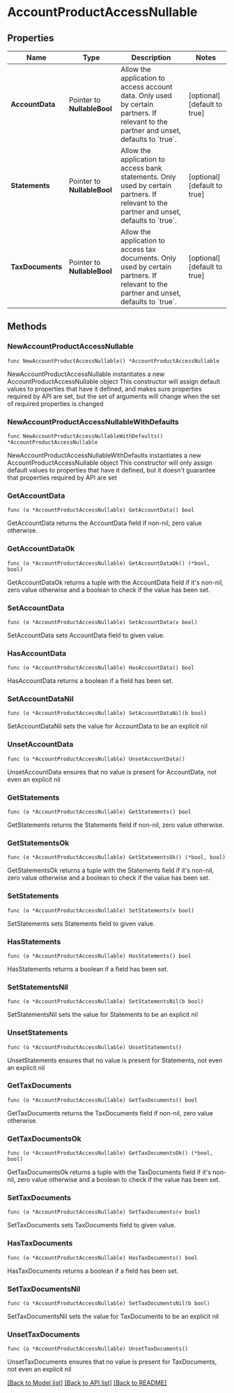 # AccountProductAccessNullable

## Properties

Name | Type | Description | Notes
------------ | ------------- | ------------- | -------------
**AccountData** | Pointer to **NullableBool** | Allow the application to access account data. Only used by certain partners. If relevant to the partner and unset, defaults to &#x60;true&#x60;. | [optional] [default to true]
**Statements** | Pointer to **NullableBool** | Allow the application to access bank statements. Only used by certain partners. If relevant to the partner and unset, defaults to &#x60;true&#x60;. | [optional] [default to true]
**TaxDocuments** | Pointer to **NullableBool** | Allow the application to access tax documents. Only used by certain partners. If relevant to the partner and unset, defaults to &#x60;true&#x60;. | [optional] [default to true]

## Methods

### NewAccountProductAccessNullable

`func NewAccountProductAccessNullable() *AccountProductAccessNullable`

NewAccountProductAccessNullable instantiates a new AccountProductAccessNullable object
This constructor will assign default values to properties that have it defined,
and makes sure properties required by API are set, but the set of arguments
will change when the set of required properties is changed

### NewAccountProductAccessNullableWithDefaults

`func NewAccountProductAccessNullableWithDefaults() *AccountProductAccessNullable`

NewAccountProductAccessNullableWithDefaults instantiates a new AccountProductAccessNullable object
This constructor will only assign default values to properties that have it defined,
but it doesn't guarantee that properties required by API are set

### GetAccountData

`func (o *AccountProductAccessNullable) GetAccountData() bool`

GetAccountData returns the AccountData field if non-nil, zero value otherwise.

### GetAccountDataOk

`func (o *AccountProductAccessNullable) GetAccountDataOk() (*bool, bool)`

GetAccountDataOk returns a tuple with the AccountData field if it's non-nil, zero value otherwise
and a boolean to check if the value has been set.

### SetAccountData

`func (o *AccountProductAccessNullable) SetAccountData(v bool)`

SetAccountData sets AccountData field to given value.

### HasAccountData

`func (o *AccountProductAccessNullable) HasAccountData() bool`

HasAccountData returns a boolean if a field has been set.

### SetAccountDataNil

`func (o *AccountProductAccessNullable) SetAccountDataNil(b bool)`

 SetAccountDataNil sets the value for AccountData to be an explicit nil

### UnsetAccountData
`func (o *AccountProductAccessNullable) UnsetAccountData()`

UnsetAccountData ensures that no value is present for AccountData, not even an explicit nil
### GetStatements

`func (o *AccountProductAccessNullable) GetStatements() bool`

GetStatements returns the Statements field if non-nil, zero value otherwise.

### GetStatementsOk

`func (o *AccountProductAccessNullable) GetStatementsOk() (*bool, bool)`

GetStatementsOk returns a tuple with the Statements field if it's non-nil, zero value otherwise
and a boolean to check if the value has been set.

### SetStatements

`func (o *AccountProductAccessNullable) SetStatements(v bool)`

SetStatements sets Statements field to given value.

### HasStatements

`func (o *AccountProductAccessNullable) HasStatements() bool`

HasStatements returns a boolean if a field has been set.

### SetStatementsNil

`func (o *AccountProductAccessNullable) SetStatementsNil(b bool)`

 SetStatementsNil sets the value for Statements to be an explicit nil

### UnsetStatements
`func (o *AccountProductAccessNullable) UnsetStatements()`

UnsetStatements ensures that no value is present for Statements, not even an explicit nil
### GetTaxDocuments

`func (o *AccountProductAccessNullable) GetTaxDocuments() bool`

GetTaxDocuments returns the TaxDocuments field if non-nil, zero value otherwise.

### GetTaxDocumentsOk

`func (o *AccountProductAccessNullable) GetTaxDocumentsOk() (*bool, bool)`

GetTaxDocumentsOk returns a tuple with the TaxDocuments field if it's non-nil, zero value otherwise
and a boolean to check if the value has been set.

### SetTaxDocuments

`func (o *AccountProductAccessNullable) SetTaxDocuments(v bool)`

SetTaxDocuments sets TaxDocuments field to given value.

### HasTaxDocuments

`func (o *AccountProductAccessNullable) HasTaxDocuments() bool`

HasTaxDocuments returns a boolean if a field has been set.

### SetTaxDocumentsNil

`func (o *AccountProductAccessNullable) SetTaxDocumentsNil(b bool)`

 SetTaxDocumentsNil sets the value for TaxDocuments to be an explicit nil

### UnsetTaxDocuments
`func (o *AccountProductAccessNullable) UnsetTaxDocuments()`

UnsetTaxDocuments ensures that no value is present for TaxDocuments, not even an explicit nil

[[Back to Model list]](../README.md#documentation-for-models) [[Back to API list]](../README.md#documentation-for-api-endpoints) [[Back to README]](../README.md)


